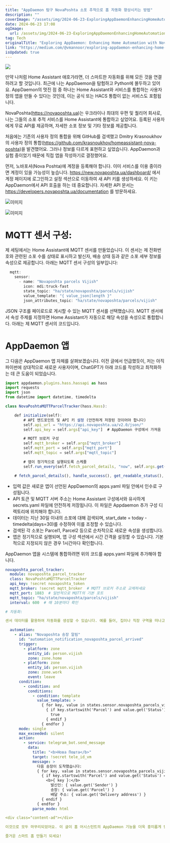 ```yaml
---
title: "AppDaemon 탐구 NovaPoshta 소포 추적으로 홈 자동화 향상시키는 방법"
description: ""
coverImage: "/assets/img/2024-06-23-ExploringAppDaemonEnhancingHomeAutomationwithNovaPoshtaParcelTracking_0.png"
date: 2024-06-23 17:08
ogImage:
  url: /assets/img/2024-06-23-ExploringAppDaemonEnhancingHomeAutomationwithNovaPoshtaParcelTracking_0.png
tag: Tech
originalTitle: "Exploring AppDaemon: Enhancing Home Automation with NovaPoshta Parcel Tracking"
link: "https://medium.com/@vmannoor/exploring-appdaemon-enhancing-home-automation-with-novaposhta-parcel-tracking-25983f968304"
isUpdated: true
---
```


<img src="/assets/img/2024-06-23-ExploringAppDaemonEnhancingHomeAutomationwithNovaPoshtaParcelTracking_0.png" />

만약 나처럼 Home Assistant 애호가라면, 더 스마트한 자동화를 위해 모든 것을 연결하려고 할 것입니다. 최근에 나는 AppDaemon을 탐험하고 Python에 몰두하고 있어요. AppDaemon의 멋진 점 중 하나는 Home Assistant와 서비스를 통합하는 사용자 정의 앱을 만들 수 있다는 것인데, 이는 공식 또는 HACS 통합이 없는 서비스도 포함됩니다.

NovaPoshta(https://novaposhta.ua)는 우크라이나 최대의 우편 및 퀄리어 회사로, 나는 그들의 소포 추적 서비스를 Home Assistant에 통합하고 싶었어요. 등록된 사용자에게 무료 API를 제공하며, 자세한 소포 정보 및 기타 정보를 제공합니다.

처음에는 기존의 사용자 정의 통합을 위해 GitHub를 검색했고 Dmitry Krasnoukhov의 사용자 정의 통합(https://github.com/krasnoukhov/homeassistant-nova-poshta)을 발견했어요. 그러나 정보를 다르게 표현하고 싶었습니다. AppDaemon과 실험 중이었기 때문에 직접 앱을 작성하기로 결정했어요.

<div class="content-ad"></div>

먼저, 노바포셔(Nova Poshta)에 계정을 등록해야 합니다. 이미 서비스를 이용 중이라면 계정이 있을 가능성이 높습니다. https://new.novaposhta.ua/dashboard/ 에서 계정 페이지에 로그인하고 설정 섹션으로 이동하여 새 API 키를 생성하세요. 이 키는 AppDaemon에서 API 호출을 하는 데 중요합니다. 자세한 API 문서는 https://developers.novaposhta.ua/documentation 를 방문하세요.

![이미지](/assets/img/2024-06-23-ExploringAppDaemonEnhancingHomeAutomationwithNovaPoshtaParcelTracking_1.png)

![이미지](/assets/img/2024-06-23-ExploringAppDaemonEnhancingHomeAutomationwithNovaPoshtaParcelTracking_2.png)

# MQTT 센서 구성:

<div class="content-ad"></div>

제 세팅에서는 Home Assistant에 MQTT 센서를 만들었습니다. 이 센서는 제 전화번호와 관련된 소포 수를 상태로 표시하고 발신자, 배송 상태 등과 같은 소포 세부 정보를 속성으로 제공합니다. 아래는 MQTT 센서 구성의 일부입니다:

```js
  mqtt:
    sensor:
      - name: "Novaposhta parcels Vijish"
        icon: mdi:truck-fast
        state_topic: "ha/state/novaposhta/parcels/vijish"
        value_template: "{ value_json|length }"
        json_attributes_topic: "ha/state/novaposhta/parcels/vijish"
```

JSON 구조를 페이로드로 게시할 수 있는 MQTT 센서를 선택했습니다. MQTT 센서에서 속성 주제를 지정하면 Home Assistant가 자동으로 해당 속성을 속성으로 통합합니다. 아래는 제 MQTT 센서의 코드입니다.

# AppDaemon 앱

<div class="content-ad"></div>

그 다음은 AppDaemon 앱 자체를 살펴보겠습니다. 이전 글에서 언급했듯이, 저는 아직 파이썬에 상대적으로 새로운 사용자이며, ChatGPT가 아래 코드를 작성하고 최적화하는 데 큰 도움이 되었습니다.

```js
import appdaemon.plugins.hass.hassapi as hass
import requests
import json
from datetime import datetime, timedelta

class NovaPoshtaMQTTParcelTracker(hass.Hass):

    def initialize(self):
        # API 엔드포인트 및 API 키 설정 (안전하게 저장된 것이어야 합니다)
        self.api_url = "https://api.novaposhta.ua/v2.0/json/"
        self.api_key = self.args["api_key"]  # AppDaemon 구성에서 가져옴

        # MQTT 브로커 구성
        self.mqtt_broker = self.args["mqtt_broker"]
        self.mqtt_port = self.args["mqtt_port"]
        self.mqtt_topic = self.args["mqtt_topic"]

        # 앱이 정기적으로 실행되도록 스케줄
        self.run_every(self.fetch_parcel_details, "now", self.args.get("interval", 3600))

    # fetch_parcel_details(), handle_success(), get_readable_status(), handle_error(), publish_mqtt() 등 다른 메소드들은 코드의 다른 부분들을 처리합니다.

```

- 입력 값은 새로운 앱이 선언된 AppDaemon의 apps.yaml 파일 안에서 인수로 구성됩니다.
- API 토큰 및 MQTT 서버 주소는 Home Assistant 구성에서와 유사하게 secrets.yaml 파일에 안전하게 저장됩니다. 이 파일은 Appdaemon 추가 구성 디렉토리에 위치해야 합니다.
- 데이터는 지난 30일 이내의 소포에 대해 검색되며, start_date = today - timedelta(days=30)를 수정하여 이를 조정할 수 있습니다.
- 검색된 각 소포는 Parcel1, Parcel2 등으로 순차적으로 새로운 속성을 생성합니다.
- 앱은 정기적으로 실행되며, 앱 구성 섹션에서 시간 간격을 설정할 수 있습니다. 기본적으로 지정되지 않은 경우 1시간마다 확인합니다.

AppDaemon 앱을 시스템에 통합하려면 위의 코드를 apps.yaml 파일에 추가해야 합니다.

<div class="content-ad"></div>

```yaml
novaposhta_parcel_tracker:
  module: novaposhta_parcel_tracker
  class: NovaPoshtaMQTTParcelTracker
  api_key: !secret novaposhta_token
  mqtt_broker: !secret mqtt_broker  # MQTT 브로커 주소로 교체하세요
  mqtt_port: 1883  # 일반적으로 MQTT의 기본 포트
  mqtt_topic: "ha/state/novaposhta/parcels/vijish"
  interval: 600  # 매 10분마다 확인

# 자동화:

센서 데이터를 활용하여 자동화를 생성할 수 있습니다. 예를 들어, 집이나 직장 구역을 떠나고 송장이 도착했지만 아직 수취되지 않은 경우 알림을 설정할 수 있습니다.

  automation:
    - alias: "Novaposhta 송장 알림"
      id: "automation_notification_novaposhta_parcel_arrived"
      trigger:
        - platform: zone
          entity_id: person.vijish
          zone: zone.home
        - platform: zone
          entity_id: person.vijish
          zone: zone.work
          event: leave
      condition:
        - condition: and
          conditions:
            - condition: template
              value_template: >
                { for key, value in states.sensor.novaposhta_parcels_vijish.attributes.items() }
                  { if key.startswith('Parcel') and value.get('Status') == 'Parcel Arrived' }
                    true
                  { endif }
                { endfor }
      mode: single
      max_exceeded: silent
      action:
        - service: telegram_bot.send_message
          data:
            title: "<b>Нова Пошта</b>"
            target: !secret tele_id_vm
            message: >
              다음 송장이 도착했습니다:
              { for key, value in states.sensor.novaposhta_parcels_vijish.attributes.items() }
                { if key.startswith('Parcel') and value.get('Status') == 'Parcel Arrived' }
                  <b>{ key }:</b>
                    발신인: { value.get('Sender') }
                    송장: { value.get('Parcel') }
                    배달 주소: { value.get('Delivery address') }
                { endif }
              { endfor }
            parse_mode: html

<div class="content-ad"></div>

이것으로 모두 마무리되었어요. 이 글이 홈 어시스턴트의 AppDaemon 기능을 더욱 흥미롭게 탐구하는 데 도움이 되었기를 바랍니다. 비슷한 사용 사례에 대한 여러분의 생각과 코드 개선을 위한 제안을 정말로 감사히 받겠어요!

즐거운 스마트 홈 만들기 되세요!
```

